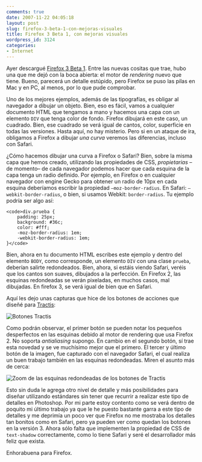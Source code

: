 ```yaml
---
comments: true
date: 2007-11-22 04:05:18
layout: post
slug: firefox-3-beta-1-con-mejoras-visuales
title: Firefox 3 Beta 1, con mejoras visuales
wordpress_id: 3124
categories:
- Internet
---
```


Ayer descargué [Firefox 3 Beta 1](http://developer.mozilla.org/devnews/index.php/2007/11/19/firefox-3-beta-1-now-available-for-download/). Entre las nuevas cositas que trae, hubo una que me dejó con la boca abierta: el motor de _rendering_ nuevo que tiene. Bueno, parecerá un detalle estúpido, pero Firefox se puso las pilas en Mac y en PC, al menos, por lo que pude comprobar.





Uno de los mejores ejemplos, además de las tipografías, es obligar al navegador a dibujar un objeto. Bien, eso es fácil, vamos a cualquier documento HTML que tengamos a mano y hacemos una capa con un elemento `DIV` que tenga color de fondo. Firefox dibujará en este caso, un cuadrado. Bien, ese cuadrado se verá igual de cantos, color, superficie en todas las versiones. Hasta aquí, no hay misterio. Pero si en un ataque de ira, obligamos a Firefox a dibujar _una curva_ veremos las diferencias, incluso con Safari.





¿Cómo hacemos dibujar una curva a Firefox o Safari? Bien, sobre la misma capa que hemos creado, utilizando las propiedades de CSS, _propietarias_ –de momento– de cada navegador podemos hacer que cada esquina de la capa tenga un radio definido. Por ejemplo, en Firefox o en cualquier navegador con engine Gecko para obtener un radio de 10px en cada esquina deberíamos escribir la propiedad `–moz-border-radius`. En Safari: `–webkit-border-radius`, o bien, si usamos Webkit: `border-radius`. Tu ejemplo podría ser algo así:




    
    <code>div.prueba {
    	padding: 25px;
    	background: #36c;
    	color: #fff;
    	-moz-border-radius: 1em;
    	-webkit-border-radius: 1em;
    }</code>





Bien, ahora en tu documento HTML escribes este ejemplo y dentro del elemento `BODY`, como corresponde, un elemento `DIV` con una clase `prueba`, deberían salirte redondeados. Bien, ahora, si estáis viendo Safari, veréis que los cantos son suaves, dibujados a la perfección. En Firefox 2, las esquinas redondeadas se verán pixeladas, en muchos casos, mal dibujadas. En firefox 3, se verá igual de bien que en Safari.





Aquí les dejo unas capturas que hice de los botones de acciones que diseñé para [Tractis](http://www.tractis.com):





![Botones Tractis](http://www.minid.net/images/botones-tractis.png)





Como podrán observar, el primer botón se pueden notar los pequeños desperfectos en las esquinas debido al motor de rendering que usa Firefox 2. No soporta _antialiasing_ supongo. En cambio en el segundo botón, sí trae esta novedad y se ve muchísimo mejor que el primero. El tercer y último botón de la imagen, fue capturado con el navegador Safari, el cual realiza un buen trabajo también en las esquinas redondeadas. Miren el asunto más de cerca:





![Zoom de las esquinas redondeadas de los botones de Tractis](http://www.minid.net/images/zoom-de-las-esquinas-redondeadas-de-los-botones-de-tractis.png)





Esto sin duda le agrega otro nivel de detalle y más posibilidades para diseñar utilizando estándares sin tener que recurrir a realizar este tipo de detalles en Photoshop. Por mi parte estoy contento como se verá dentro de poquito mi último trabajo ya que le he puesto bastante garra a este tipo de detalles y me deprimía un poco ver que Firefox no me mostraba los detalles tan bonitos como en Safari, pero ya pueden ver como quedan los botones en la versión 3. Ahora sólo falta que implementen la propiedad de CSS de `text-shadow` correctamente, como lo tiene Safari y seré el desarrollador más feliz que exista.





Enhorabuena para Firefox.
